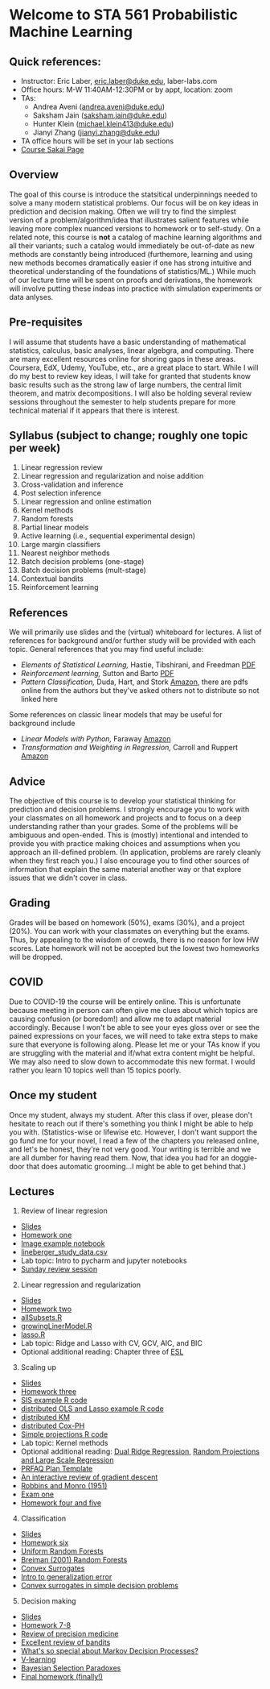 # Welcome to STA 561 Probabilistic Machine Learning

## Quick references:
* Instructor: Eric Laber, eric.laber@duke.edu, laber-labs.com
* Office hours:  M-W 11:40AM-12:30PM or by appt, location: zoom 
* TAs: 
  - Andrea Aveni (andrea.aveni@duke.edu)
  - Saksham Jain (saksham.jain@duke.edu)
  - Hunter Klein (michael.klein413@duke.edu)
  - Jianyi Zhang (jianyi.zhang@duke.edu)
* TA office hours will be set in your lab sections 
*  [Course Sakai Page](https://sakai.duke.edu/portal/site/1be7412f-edf2-4008-83ca-8a6ca525316b)

## Overview 
The goal of this course is introduce the statsitical underpinnings needed to solve a
many modern statistical problems.  Our focus will be on key ideas in prediction and decision 
making. Often we will try to find the simplest version of a problem/algorithm/idea 
that illustrates salient features while leaving more complex nuanced versions to 
homework or to self-study.  On a related note, this course is **not** a catalog 
of machine learning algorithms and all their variants; such a catalog would
immediately be out-of-date as new methods are constantly being introduced (furthemore, 
learning and using new methods becomes dramatically easier if one has strong intuitive and theoretical
understanding of the foundations of statistics/ML.)  While much of our lecture time will be
spent on proofs and derivations, the homework will involve putting these indeas into practice 
with simulation experiments or data anlyses.  

## Pre-requisites 
I will assume that students have a basic understanding of mathematical statistics,
calculus, basic analyses, linear algebgra, and computing.  There are many excellent 
resources online for shoring gaps in these areas.  Coursera, EdX, Udemy, YouTube, etc., are a
great place to start.  While I will do my best to review key ideas, I will take for
granted that students know basic results such as the strong law of large numbers, the
central limit theorem, and matrix decompositions.  I will also be holding several review
sessions throughout the semester to help students prepare for more technical material if
it appears that there is interest.  


## Syllabus (subject to change; roughly one topic per week)
1.  Linear regression review 
2.  Linear regression and regularization and noise addition 
3.  Cross-validation and inference
4.  Post selection inference  
5.  Linear regression and online estimation 
6.  Kernel methods 
7.  Random forests 
8.  Partial linear models 
9.  Active learning (i.e., sequential experimental design)
10.  Large margin classifiers 
11.  Nearest neighbor methods 
12.  Batch decision problems (one-stage)
13.  Batch decision problems (mult-stage)
14.  Contextual bandits 
15.  Reinforcement learning

## References
We will primarily use slides and the (virtual) whiteboard for lectures.  A list of
references for background and/or further study will be provided with each topic. 
General references that you may find useful include: 
- *Elements of Statistical Learning,* Hastie, Tibshirani, and Freedman  [PDF](https://web.stanford.edu/~hastie/ElemStatLearn/)
- *Reinforcement learning,* Sutton and Barto [PDF](http://incompleteideas.net/book/the-book.html)
- *Pattern Classification,* Duda, Hart, and Stork [Amazon](https://www.amazon.com/Pattern-Classification-Pt-1-Richard-Duda/dp/0471056693/ref=sr_1_1?dchild=1&keywords=duda+and+hart&qid=1608491709&sr=8-1), there are pdfs online from the authors  but they've asked others not to distribute so not linked here

Some references on classic linear models that may be useful for background include
- *Linear Models with Python,* Faraway [Amazon](https://www.amazon.com/Linear-Models-Chapman-Statistical-Science/dp/1138483958/ref=sr_1_2?dchild=1&keywords=linear+models+in+python&qid=1614171236&s=books&sr=1-2)
- *Transformation and Weighting in Regression,* Carroll and Ruppert [Amazon](https://www.amazon.com/Transformation-Regression-Monographs-Statistics-Probability/dp/0412014211/ref=sr_1_5?dchild=1&keywords=transformation+regression&qid=1614171344&s=books&sr=1-5)

## Advice 
The objective of this course is to develop your statistical thinking for prediction
and decision problems. I strongly encourage you to work with your classmates on
all homework and projects and to focus on a deep understanding rather than
your grades.  Some of the problems will be ambiguous and open-ended.  This is
(mostly) intentional and intended to provide you with practice making choices
and assumptions when you approach an ill-defined problem.  (In application, problems
are rarely cleanly when they first reach you.)  I also encourage you to find other
sources of information that explain the same material another way or that explore issues
that we didn't cover in class.  

## Grading
Grades will be based on homework (50%), exams (30%), and a project (20%).  You can work
with your classmates on everything but the exams. Thus, by appealing to the wisdom of 
crowds, there is no reason for low HW scores.  Late homework will not be accepted but the
lowest two homeworks will be dropped.  

## COVID
Due to COVID-19 the course will be entirely online.  This is unfortunate because meeting in person
can often give me clues about which topics are causing confusion (or boredom!) and allow me
to adapt material accordingly.  Because I won't be able to see your eyes gloss over or see the pained
expressions on your faces, we will need to take extra steps to make sure that everyone
is following along.  Please let me or your TAs know if you are struggling with the material 
and if/what extra content might be helpful.  We may also need to slow down to accommodate this new format.
I would rather you learn 10 topics well than 15 topics poorly.  

## Once my student
Once my student, always my student.  After this class if over, please don't hesitate 
to reach out if there's something you think I might be able to help you with. (Statistics-wise or
lifewise etc.  However, 
I don't want support the go fund me for your novel, I read a few of the chapters you released 
online, and let's be honest, they're not very good. Your writing is terrible and we are all
dumber for having read them. Now, that idea you had for an doggie-door
that does automatic grooming...I might be able to get behind that.) 



## Lectures
1. Review of linear regresion
- [Slides](https://github.com/ericlaber/ericlaber.github.io/blob/main/docs/topic_zero_linear_regression_basics.pdf)
- [Homework one](https://github.com/ericlaber/ericlaber.github.io/blob/main/docs/hw1_2021.pdf)
- [Image example notebook](https://github.com/ericlaber/ericlaber.github.io/blob/main/docs/image_example.ipynb)
- [lineberger_study_data.csv](https://github.com/ericlaber/ericlaber.github.io/raw/main/docs/lineberger_study_data.csv)
- Lab topic: Intro to pycharm and jupyter notebooks 
- [Sunday review session](https://duke.zoom.us/rec/share/s2d8GUlKH3CV6QHbjgxDk1aMX3F5-2y0uSrBpMOfx8HJQmcQZYn2wCK5VDQbxht5.7s0zE4LRCYAvg62f)

2. Linear regression and regularization
- [Slides](https://github.com/ericlaber/ericlaber.github.io/blob/main/docs/topic_one_linear_regression_regularization.pdf)
- [Homework two](https://github.com/ericlaber/ericlaber.github.io/blob/main/docs/hw2_2021.pdf)
- [allSubsets.R](https://github.com/ericlaber/ericlaber.github.io/blob/main/docs/allSubsets.R)
- [growingLinerModel.R](https://github.com/ericlaber/ericlaber.github.io/blob/main/docs/growingLinearModel.R)
- [lasso.R](https://github.com/ericlaber/ericlaber.github.io/blob/main/docs/lasso.R)
- Lab topic: Ridge and Lasso with CV, GCV, AIC, and BIC
- Optional additional reading: Chapter three of [ESL](https://web.stanford.edu/~hastie/ElemStatLearn/)

3. Scaling up 
- [Slides](https://github.com/ericlaber/ericlaber.github.io/blob/main/docs/topic_two_scaling_up.pdf)
- [Homework three](https://github.com/ericlaber/ericlaber.github.io/blob/main/docs/hw3_2021_reasonable_version.pdf)
- [SIS example R code](https://github.com/ericlaber/ericlaber.github.io/blob/main/docs/screen.R)
- [distributed OLS and Lasso example R code](https://github.com/ericlaber/ericlaber.github.io/blob/main/docs/gen_distributed_data.R)
- [distributed KM](https://github.com/ericlaber/ericlaber.github.io/blob/main/docs/km_streaming.py)
- [distributed Cox-PH](https://github.com/ericlaber/ericlaber.github.io/blob/main/docs/coxph.R)
- [Simple projections R code](https://github.com/ericlaber/ericlaber.github.io/blob/main/docs/simple_random_projection.R)
- Lab topic: Kernel methods
- Optional additional reading:  [Dual Ridge Regression](https://www.seas.upenn.edu/~cis520/papers/dual_ridge.pdf), [Random Projections and Large Scale Regression](https://arxiv.org/pdf/1701.05325.pdf)
- [PRFAQ Plan Template](https://github.com/ericlaber/ericlaber.github.io/raw/main/docs/PRFAQ%20Plan.docx)
- [An interactive review of gradient descent](https://the-learning-machine.com/article/optimization/gradient-descent)
- [Robbins and Monro (1951)](https://github.com/ericlaber/ericlaber.github.io/blob/main/docs/Robbins1951.pdf)
- [Exam one](https://github.com/ericlaber/ericlaber.github.io/blob/main/docs/exam_one_2021.pdf)
- [Homework four and five](https://github.com/ericlaber/ericlaber.github.io/blob/main/docs/hw4_2021.pdf)

4. Classification
- [Slides](https://github.com/ericlaber/ericlaber.github.io/blob/main/docs/topic_three_getting_classy.pdf)
- [Homework six](https://github.com/ericlaber/ericlaber.github.io/blob/main/docs/hw6_2021.pdf)
- [Uniform Random Forests](https://arxiv.org/pdf/1407.3939.pdf)
- [Breiman (2001) Random Forests](https://www.stat.berkeley.edu/~breiman/randomforest2001.pdf)
- [Convex Surrogates](https://people.eecs.berkeley.edu/~wainwrig/stat241b/bartlettetal.pdf)
- [Intro to generalization error](https://arxiv.org/pdf/1812.08696.pdf) 
- [Convex surrogates in simple decision problems](https://jmlr.csail.mit.edu/papers/volume20/18-191/18-191.pdf) 

5. Decision making
- [Slides](https://github.com/ericlaber/ericlaber.github.io/blob/main/docs/topic_four_decisions_are_hard.pdf)
- [Homework 7-8](https://github.com/ericlaber/ericlaber.github.io/blob/main/docs/hw78_2021.pdf)
- [Review of precision medicine](https://www.ncbi.nlm.nih.gov/pmc/articles/PMC6502478/)
- [Excellent review of bandits](https://arxiv.org/abs/1904.07272)
- [What's so special about Markov Decision Processes?](https://citeseerx.ist.psu.edu/viewdoc/download?doi=10.1.1.161.1580&rep=rep1&type=pdf)
- [V-learning](https://www.tandfonline.com/doi/10.1080/01621459.2018.1537919)
- [Bayesian Selection Paradoxes](https://www.jstor.org/stable/4355805?seq=1#metadata_info_tab_contents)
- [Final homework (finally!)](https://github.com/ericlaber/ericlaber.github.io/blob/main/docs/hw9_2021.pdf)
